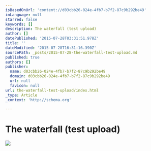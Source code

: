 ```yaml
---
isBasedOnUrl: 'content://d03cbb26-024e-4fb7-b7f2-87c9b292be49'
inLanguage: null
starred: false
keywords: []
description: The waterfall (test upload)
author: []
datePublished: '2015-07-28T03:31:51.978Z'
title: ''
dateModified: '2015-07-28T16:31:16.390Z'
sourcePath: _posts/2015-07-28-the-waterfall-test-upload.md
published: true
authors: []
publisher:
  name: d03cbb26-024e-4fb7-b7f2-87c9b292be49
  domain: d03cbb26-024e-4fb7-b7f2-87c9b292be49
  url: null
  favicon: null
url: the-waterfall-test-upload/index.html
_type: Article
_context: 'http://schema.org'

---
```

# The waterfall (test upload)
![](https://the-grid-user-content.s3-us-west-2.amazonaws.com/25a96d34-7971-4fb3-906f-49b8b9660fd9.jpg)